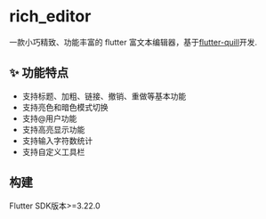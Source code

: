 # rich_editor

一款小巧精致、功能丰富的 flutter 富文本编辑器，基于[flutter-quill](https://github.com/singerdmx/flutter-quill)开发.

## ✨ 功能特点

- 支持标题、加粗、链接、撤销、重做等基本功能
- 支持亮色和暗色模式切换
- 支持@用户功能
- 支持高亮显示功能
- 支持输入字符数统计
- 支持自定义工具栏

## 构建
Flutter SDK版本>=3.22.0
